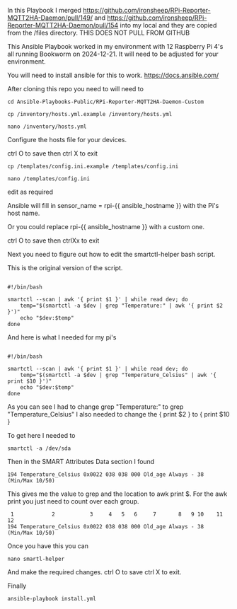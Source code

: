 In this Playbook I merged https://github.com/ironsheep/RPi-Reporter-MQTT2HA-Daemon/pull/149/ and https://github.com/ironsheep/RPi-Reporter-MQTT2HA-Daemon/pull/154 into my local and they are copied from the /files directory. THIS DOES NOT PULL FROM GITHUB

This Ansible Playbook worked in my environment with 12 Raspberry Pi 4's all running Bookworm on 2024-12-21. It will need to be adjusted for your environment.

  You will need to install ansible for this to work. https://docs.ansible.com/

  After cloning this repo you need to will need to

```
cd Ansible-Playbooks-Public/RPi-Reporter-MQTT2HA-Daemon-Custom
```
```
cp /inventory/hosts.yml.example /inventory/hosts.yml
```
```
nano /inventory/hosts.yml
```
Configure the hosts file for your devices. 

ctrl O to save then ctrl X to exit
```
cp /templates/config.ini.example /templates/config.ini
```
```
nano /templates/config.ini
```
edit as required

Ansible will fill in sensor_name = rpi-{{ ansible_hostname }} with the Pi's host name.

Or you could replace rpi-{{ ansible_hostname }} with a custom one.

ctrl O to save then ctrlXx to exit

Next you need to figure out how to edit the smartctl-helper bash script.

This is the original version of the script.
```

#!/bin/bash

smartctl --scan | awk '{ print $1 }' | while read dev; do
    temp="$(smartctl -a $dev | grep "Temperature:" | awk '{ print $2 }')"
    echo "$dev:$temp"
done

```
And here is what I needed for my pi's
```

#!/bin/bash

smartctl --scan | awk '{ print $1 }' | while read dev; do
    temp="$(smartctl -a $dev | grep "Temperature_Celsius" | awk '{ print $10 }')"
    echo "$dev:$temp"
done
```

As you can see I had to change grep "Temperature:" to grep "Temperature_Celsius" I also needed to change the { print $2 } to { print $10 }

To get here I needed to
```
smartctl -a /dev/sda
```
Then in the SMART Attributes Data section I found
```
194 Temperature_Celsius 0x0022 038 038 000 Old_age Always - 38 (Min/Max 10/50)
```
This gives me the value to grep and the location to awk print $. For the awk print you just need to count over each group.
```
 1            2           3     4   5   6     7       8   9 10    11      12
194 Temperature_Celsius 0x0022 038 038 000 Old_age Always - 38 (Min/Max 10/50)
```
Once you have this you can
```
nano smartl-helper
```
And make the required changes. ctrl O to save ctrl X to exit.

Finally
```
ansible-playbook install.yml
```
